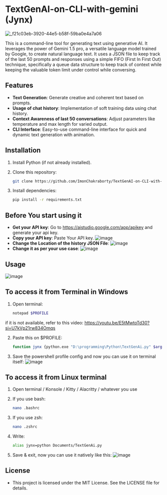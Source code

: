 # TextGenAI-on-CLI-with-gemini (Jynx)

![_f21c03eb-3920-44e5-b58f-59ba0e4a7a06](https://github.com/ImonChakraborty/jynx-gemini-context-CLI/assets/135951651/d8973ac2-c957-4a53-8510-92710588e5e9)


This is a command-line tool for generating text using generative AI. It leverages the power of Gemini 1.5 pro, a versatile language model trained by Google, to create natural language text. It uses a JSON file to keep track of the last 50 prompts and responses using a simple FIFO (First In First Out) technique, specifically a queue data structure to keep track of context while keeping the valuable token limit under control while conversing.

## Features

- **Text Generation**: Generate creative and coherent text based on prompts.
- **Usage of chat history**: Implementation of soft training data using chat history.
- **Context Awareness of last 50 conversations**: Adjust parameters like temperature and max length for varied output.
- **CLI Interface**: Easy-to-use command-line interface for quick and dynamic text generation with animation.

## Installation

1. Install Python (if not already installed).
2. Clone this repository:

   ```bash
   git clone https://github.com/ImonChakraborty/TextGenAI-on-CLI-with-gemini.git

3. Install dependencies:

   ```bash
   pip install -r requirements.txt

## Before You start using it

- **Get your API key**: Go to https://aistudio.google.com/app/apikey and generate your api key.
- **Copy your API key**: Paste Your API key. ![image](https://github.com/ImonChakraborty/TextGenAI-on-CLI-with-gemini/assets/135951651/8f55955d-3865-4845-bb8e-1bc5dd743605)
- **Change the Location of the history JSON File**: ![image](https://github.com/ImonChakraborty/TextGenAI-on-CLI-with-gemini/assets/135951651/f77a55fa-4b59-4dd8-82b2-daea56392d30)
- **Change it as per your use case**: ![image](https://github.com/ImonChakraborty/TextGenAI-on-CLI-with-gemini/assets/135951651/a3fa0843-4aa9-4fea-b1f5-8b04b273bf29)

## Usage

![image](https://github.com/ImonChakraborty/TextGenAI-on-CLI-with-gemini/assets/135951651/235a4200-51f2-45bb-940c-054e4081d1aa)

## To access it from Terminal in Windows

1. Open terminal:

     ```bash
     notepad $PROFILE
  
  if it is not available, refer to this video: https://youtu.be/E5tMwtoTd30?si=U7kVp21rw834Omqs

2. Paste this on $PROFILE:

     ```bash
     function jynx {python.exe "D:\programming\Python\TextGenAi.py" $args}

3. Save the powershell profile config and now you can use it on terminal itself:
      ![image](https://github.com/ImonChakraborty/TextGenAI-on-CLI-with-gemini/assets/135951651/b8f43461-a6a5-46cd-bb71-848ae052435e)

## To access it from Linux terminal

1. Open terminal / Konsole / Kitty / Alacritty / whatever you use

2. If you use bash:

      ```bash
      nano .bashrc

3. If you use zsh:

      ```bash
      nano .zshrc

4. Write:

      ```bash
      alias jynx=python Documents/TextGenAi.py

5. Save & exit, now you can use it natively like this:
    ![image](https://github.com/ImonChakraborty/TextGenAI-on-CLI-with-gemini/assets/135951651/527ed327-efff-4862-9c86-45aad2412662)

## License
- This project is licensed under the MIT License. See the LICENSE file for details.




